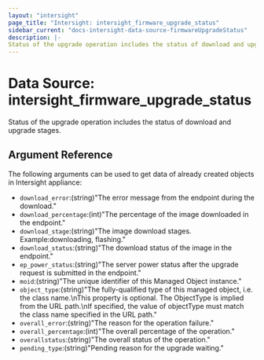 ```yaml
---
layout: "intersight"
page_title: "Intersight: intersight_firmware_upgrade_status"
sidebar_current: "docs-intersight-data-source-firmwareUpgradeStatus"
description: |-
Status of the upgrade operation includes the status of download and upgrade stages.
---
```


# Data Source: intersight_firmware_upgrade_status
Status of the upgrade operation includes the status of download and upgrade stages.
## Argument Reference
The following arguments can be used to get data of already created objects in Intersight appliance:
* `download_error`:(string)"The error message from the endpoint during the download."
* `download_percentage`:(int)"The percentage of the image downloaded in the endpoint."
* `download_stage`:(string)"The image download stages. Example:downloading, flashing."
* `download_status`:(string)"The download status of the image in the endpoint."
* `ep_power_status`:(string)"The server power status after the upgrade request is submitted in the endpoint."
* `moid`:(string)"The unique identifier of this Managed Object instance."
* `object_type`:(string)"The fully-qualified type of this managed object, i.e. the class name.\nThis property is optional. The ObjectType is implied from the URL path.\nIf specified, the value of objectType must match the class name specified in the URL path."
* `overall_error`:(string)"The reason for the operation failure."
* `overall_percentage`:(int)"The overall percentage of the operation."
* `overallstatus`:(string)"The overall status of the operation."
* `pending_type`:(string)"Pending reason for the upgrade waiting."
